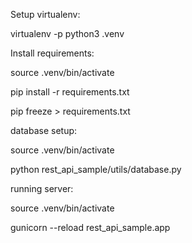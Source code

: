 Setup virtualenv:

virtualenv -p python3 .venv

Install requirements:

source .venv/bin/activate

pip install -r requirements.txt

pip freeze > requirements.txt



database setup:

source .venv/bin/activate

python rest_api_sample/utils/database.py




running server:

source .venv/bin/activate

gunicorn --reload rest_api_sample.app